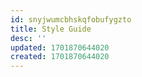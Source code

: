 ```yaml
---
id: snyjwumcbhskqfobufygzto
title: Style Guide
desc: ''
updated: 1701870644020
created: 1701870644020
---
```

